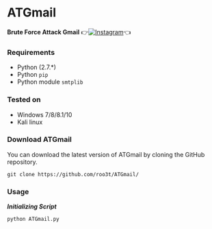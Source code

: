 # ATGmail
**Brute Force Attack Gmail**
👉[![Instagram](https://img.shields.io/badge/INSTAGRAM-FOLLOW-red?style=for-the-badge&logo=instagram)](https://www.instagram.com/shubham_g0sain)👈

 ### Requirements

- Python (2.7.*)
- Python `pip`
- Python module `smtplib`

### Tested on

- Windows 7/8/8.1/10
- Kali linux
 
### Download ATGmail

You can download the latest version of ATGmail by cloning the GitHub repository.

	git clone https://github.com/roo3t/ATGmail/
	
### Usage

***Initializing Script***

	python ATGmail.py
